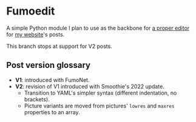 # Fumoedit
A simple Python module I plan to use as the backbone for [a proper editor](https://github.com/Driftini/fumoedit-qt) for [my website](https://driftini.github.io)'s posts.

This branch stops at support for V2 posts.

## Post version glossary
* **V1**: introduced with FumoNet.
* **V2**: revision of V1 introduced with Smoothie's 2022 update.
    * Transition to YAML's simpler syntax (different indentation, no brackets).
    * Picture variants are moved from pictures' `lowres` and `maxres` properties to an array.
